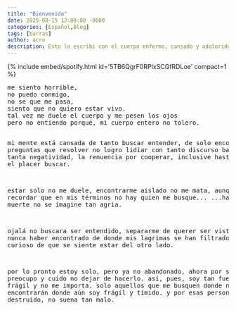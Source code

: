 ```yaml
---
title: "Bienvenida"
date: 2025-08-15 12:00:00 -0600
categories: [Español,Blog]
tags: [barras]
author: acro 
description: Esto lo escribí con el cuerpo enfermo, cansado y adolorido 
---
```


{% include embed/spotify.html id='5TB6QgrF0RPIxSCGfRDLoe' compact=1 %}


<div class="poema">
<pre>
me siento horrible,
no puedo conmigo, 
no se que me pasa, 
siento que no quiero estar vivo.
tal vez me duele el cuerpo y me pesen los ojos
pero no entiendo porqué, mi cuerpo entero no tolero.

mi mente está cansada de tanto buscar entender,
de solo encontrar más preguntas que resolver
no logro lidiar con tanto discurso bajo, con tanta negatividad,
la renuencia por cooperar,
inclusive hasta del otro el placer buscar.

estar solo no me duele,
encontrarme aislado no me mata,
aunque recordar que en mis términos no hay quien me busque...
...hace que la muerte no se imagine tan agria.

ojalá no buscara ser entendido,
separarme de querer ser visto,
ojalá nunca haber encontrado de donde mis lagrimas se han filtrado
y no ser curioso de que se siente estar del otro lado.

por lo pronto estoy solo,
pero ya no abandonado,
ahora por sentir me preocupo y cuido no dejar de hacerlo.
así, pues, soy tan fuerte como frágil y no me importa.
solo aquellos que me busquen donde no los guío, 
encontrarán donde aún soy frágil y tímido.
y por esas personas ser destruido, no suena tan malo.
</pre>
</div>

<!--more-->
